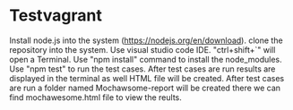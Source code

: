 # Testvagrant 
Install node.js into the system (https://nodejs.org/en/download).
clone the repository into the system.
Use visual studio code IDE.
"ctrl+shift+`" will open a Terminal.
Use "npm install" command to install the node_modules.
Use "npm test" to run the test cases.
After test cases are run results are displayed in the terminal as well HTML file will be created.
After test cases are run a folder named Mochawsome-report will be created there we can find mochawesome.html file to view the reults.


